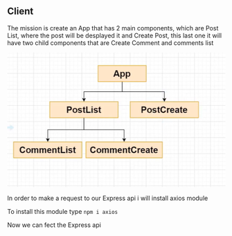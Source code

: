## Client 

The mission is create an App that has 2 main components, which are Post List, where the post will be desplayed it and Create Post, this last one it will have two child components that are Create Comment and comments list

<img src="./App sctructure.PNG">



In order to make a request to our Express api i will install axios module

To install this module type `npm i axios`

Now we can fect the Express api